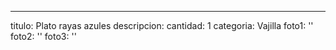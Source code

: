 ---
titulo: Plato rayas azules
descripcion: 
cantidad: 1
categoria: Vajilla
foto1: ''
foto2: ''
foto3: ''
